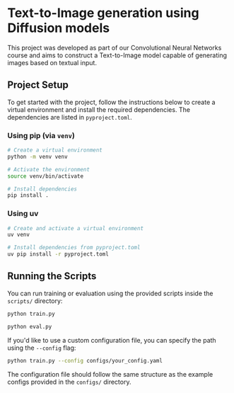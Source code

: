 # Text-to-Image generation using Diffusion models

This project was developed as part of our Convolutional Neural Networks course and aims to construct a Text-to-Image model capable of generating images based on textual input.

## Project Setup

To get started with the project, follow the instructions below to create a virtual environment and install the required dependencies. The dependencies are listed in `pyproject.toml`.

### Using pip (via `venv`)

```bash
# Create a virtual environment
python -m venv venv

# Activate the environment
source venv/bin/activate

# Install dependencies
pip install .
```

### Using uv

```bash
# Create and activate a virtual environment
uv venv

# Install dependencies from pyproject.toml
uv pip install -r pyproject.toml
```

## Running the Scripts

You can run training or evaluation using the provided scripts inside the `scripts/` directory:

```bash
python train.py
```

```bash
python eval.py
```

If you'd like to use a custom configuration file, you can specify the path using the `--config` flag:

```bash
python train.py --config configs/your_config.yaml
```

The configuration file should follow the same structure as the example configs provided in the `configs/` directory.
